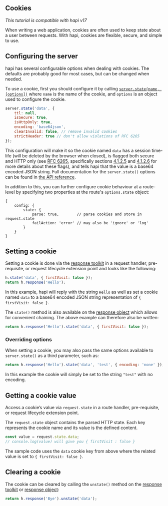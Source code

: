 ## Cookies

_This tutorial is compatible with hapi v17_

When writing a web application, cookies are often used to keep state about a user between requests. With hapi, cookies are flexible, secure, and simple to use.

## Configuring the server

hapi has several configurable options when dealing with cookies. The defaults are probably good for most cases, but can be changed when needed.

To use a cookie, first you should configure it by calling [`server.state(name, [options])`](/api#-serverstatename-options) where `name` is the name of the cookie, and `options` is an object used to configure the cookie.

```javascript
server.state('data', {
    ttl: null,
    isSecure: true,
    isHttpOnly: true,
    encoding: 'base64json',
    clearInvalid: false, // remove invalid cookies
    strictHeader: true // don't allow violations of RFC 6265
});
```

This configuration will make it so the cookie named `data` has a session time-life (will be deleted by the browser when closed), is flagged both secure and HTTP only (see [RFC 6265](http://tools.ietf.org/html/rfc6265), specifically sections [4.1.2.5](http://tools.ietf.org/html/rfc6265#section-4.1.2.5) and [4.1.2.6](http://tools.ietf.org/html/rfc6265#section-4.1.2.6) for more details about these flags), and tells hapi that the value is a base64 encoded JSON string. Full documentation for the `server.state()` options can be found in [the API reference](/api#serverstatename-options).

In addition to this, you can further configure cookie behaviour at a route-level by specifying two properties at the route's `options.state` object:

```json5
{
    config: {
        state: {
            parse: true,        // parse cookies and store in request.state
            failAction: 'error' // may also be 'ignore' or 'log'
        }
    }
}
```

## Setting a cookie

Setting a cookie is done via the [response toolkit](/api#response-toolkit) in a request handler, pre-requisite, or request lifecycle extension point and looks like the following:

```javascript
h.state('data', { firstVisit: false });
return h.response('Hello');
```

In this example, hapi will reply with the string `Hello` as well as set a cookie named `data` to a base64 encoded JSON string representation of `{ firstVisit: false }`.

The `state()` method is also available on the [response object](/api#response-object) which allows for convenient chaining. The above example can therefore also be written:

```javascript
return h.response('Hello').state('data', { firstVisit: false });
```

### Overriding options

When setting a cookie, you may also pass the same options available to `server.state()` as a third parameter, such as:

```javascript
return h.response('Hello').state('data', 'test', { encoding: 'none' });
```

In this example the cookie will simply be set to the string `"test"` with no encoding.

## Getting a cookie value

Access a cookie’s value via `request.state` in a route handler, pre-requisite, or request lifecycle extension point.

The `request.state` object contains the parsed HTTP state. Each key represents the cookie name and its value is the defined content.

```javascript
const value = request.state.data;
// console.log(value) will give you { firstVisit : false }
```

The sample code uses the `data` cookie key from above where the related value is set to `{ firstVisit: false }`.

## Clearing a cookie
The cookie can be cleared by calling the `unstate()` method on the [response toolkit](/api#response-toolkit) or [response object](/api#response-object):

```javascript
return h.response('Bye').unstate('data');
```

